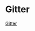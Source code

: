 # Gitter

[Gitter](https://gitter.im/adempiere/adempiere-vue)

<script>
export default {
  mounted () {
    window.open('https://gitter.im/adempiere/adempiere-vue')
  }
}
</script>
